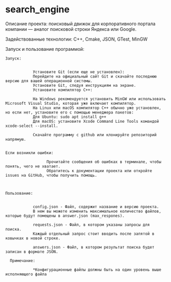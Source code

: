 # search_engine

Описание проекта: поисковый движок для корпоративного портала компании — аналог поисковой строки Яндекса или Google.

Задействованные технологии: C++,
                            Cmake,
                            JSON,
                            GTest,
                            MinGW

Запуск и пользование программой:

    Запуск:

    
                Установите Git (если еще не установлен):
                Перейдите на официальный сайт Git и скачайте последнюю версию для вашей операционной системы.
                Установите Git, следуя инструкциям на экране.
                Установите компилятор C++:

                На Windows рекомендуется установить MinGW или использовать Microsoft Visual Studio, которая уже включает компилятор.
                На Linux или macOS компилятор C++ обычно уже установлен, но если нет, установите его с помощью менеджера пакетов:
                Для Ubuntu: sudo apt install g++
                Для macOS: установите Xcode Command Line Tools командой xcode-select --install.

                Скачайте программу с github или клонируйте репозиторий напрямую.


    Если возникли ошибки:

                      Прочитайте сообщения об ошибках в терминале, чтобы понять, чего не хватает.
                      Обратитесь к документации проекта или откройте issues на GitHub, чтобы получить помощь.

    
  
    Пользование: 
    
  
                config.json - Файл, содержит название и версию проекта. 
                В нем вы можете изменить максимальное количество файлов, которые будут помещены в answer.json (max_respones).
                
                requests.json - Файл, в котором указаны запросы для поиска. 
                Каждый отдельный запрос стоит вводить после запятой в ковычках в новой строке.
                
                answers.json - Файл, в котором результат поиска будет записан в формате JSON.
      
      Примечание:

                *Конфигурационные файлы должны быть на один уровень выше исполняющего файла


